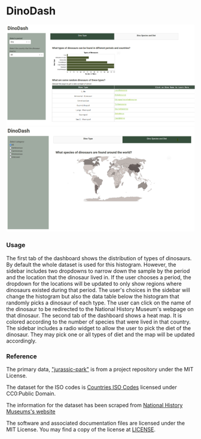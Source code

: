 # DinoDash

![Tab 1](./img/dino-dash_tab1.png)
![Tab 2](./img/dino-dash_tab2.png)
### Usage

The first tab of the dashboard shows the distribution of types of dinosaurs. By default the whole dataset is used for this histogram. However, the sidebar includes two dropdowns to narrow down the sample by the period and the location that the dinosaur lived in. If the user chooses a period, the dropdown for the locations will be updated to only show regions where dinosaurs existed during that period. The user's choices in the sidebar will change the histogram but also the data table below the histogram that randomly picks a dinosaur of each type. The user can click on the name of the dinosaur to be redirected to the National History Museum's webpage on that dinosaur. The second tab of the dashboard shows a heat map. It is colored according to the number of species that were lived in that country. The sidebar includes a radio widget to allow the user to pick the diet of the dinosaur. They may pick one or all types of diet and the map will be updated accordingly.

### Reference
The primary data, ["jurassic-park"](https://github.com/kjanjua26/jurassic-park/tree/main/data) is from a project repository under the MIT License.

The dataset for the ISO codes is [Countries ISO Codes](https://www.kaggle.com/datasets/juanumusic/countries-iso-codes) licensed under CC0:Public Domain.

The information for the dataset has been scraped from [National History Museums's website](https://www.nhm.ac.uk/)

The software and associated documentation files are licensed under the MIT License. You may find a copy of the license at [LICENSE](https://github.com/ritisha2000/dino-dash/blob/main/LICENSE).
